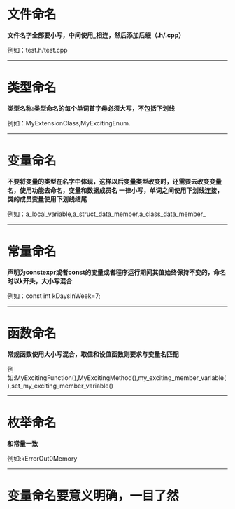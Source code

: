 # 文件命名
**文件名字全部要小写，中间使用_相连，然后添加后缀（.h/.cpp）**

例如：test.h/test.cpp
**************************
# 类型命名
**类型名称:类型命名的每个单词首字母必须大写，不包括下划线**

例如：MyExtensionClass,MyExcitingEnum.
*************************
# 变量命名
**不要将变量的类型在名字中体现，这样以后变量类型改变时，还需要去改变变量名，使用功能去命名，变量和数据成员名 一律小写，单词之间使用下划线连接，类的成员变量使用下划线结尾**

例如：a_local_variable,a_struct_data_member,a_class_data_member_
*************************
# 常量命名
**声明为constexpr或者const的变量或者程序运行期间其值始终保持不变的，命名时以k开头，大小写混合**

例如：const int kDaysInWeek=7;
*************************
# 函数命名
**常规函数使用大小写混合，取值和设值函数则要求与变量名匹配**

例如:MyExcitingFunction(),MyExcitingMethod(),my_exciting_member_variable(),set_my_exciting_member_variable()
*************************
# 枚举命名
**和常量一致**

例如:kErrorOut0Memory
************************
# 变量命名要意义明确，一目了然


